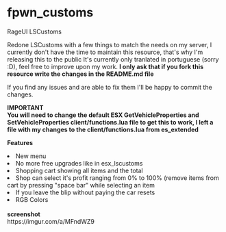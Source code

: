 # fpwn_customs
RageUI LSCustoms

Redone LSCustoms with a few things to match the needs on my server, I currently don't have the time to maintain this resource, that's why I'm releasing this to the public
It's currently only tranlated in portuguese (sorry :D), feel free to improve upon my work. <b>I only ask that if you fork this resource write the changes in the README.md file</b>

If you find any issues and are able to fix them I'll be happy to commit the changes.

<b>IMPORTANT</b><br>
<b>You will need to change the default ESX GetVehicleProperties and SetVehicleProperties client/functions.lua file to get this to work, I left a file with my changes to the client/functions.lua from es_extended</b>

<b>Features</b>
<li>New menu</li>
<li>No more free upgrades like in esx_lscustoms</li>
<li>Shopping cart showing all items and the total</li>
<li>Shop can select it's profit ranging from 0% to 100% (remove items from cart by pressing "space bar" while selecting an item</li>
<li>If you leave the blip without paying the car resets</li>
<li>RGB Colors</li>
<br>
<b>screenshot</b><br>
https://imgur.com/a/MFndWZ9
